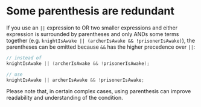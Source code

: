 # Some parenthesis are redundant

If you use an `||` expression to OR two smaller expressions and either expression is surrounded by parentheses and only ANDs some terms together (e.g. `knightIsAwake || (archerIsAwake && !prisonerIsAwake)`), the parentheses can be omitted because `&&` has the higher precedence over `||`:

```java
// instead of
knightIsAwake || (archerIsAwake && !prisonerIsAwake);

// use
knightIsAwake || archerIsAwake && !prisonerIsAwake;
```

Please note that, in certain complex cases, using parenthesis can improve readability and understanding of the condition.